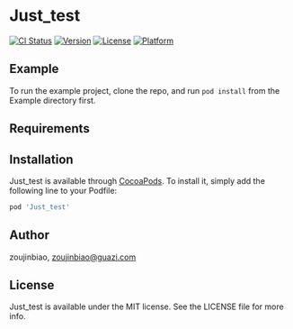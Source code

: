 # Just_test

[![CI Status](https://img.shields.io/travis/zoujinbiao/Just_test.svg?style=flat)](https://travis-ci.org/zoujinbiao/Just_test)
[![Version](https://img.shields.io/cocoapods/v/Just_test.svg?style=flat)](https://cocoapods.org/pods/Just_test)
[![License](https://img.shields.io/cocoapods/l/Just_test.svg?style=flat)](https://cocoapods.org/pods/Just_test)
[![Platform](https://img.shields.io/cocoapods/p/Just_test.svg?style=flat)](https://cocoapods.org/pods/Just_test)

## Example

To run the example project, clone the repo, and run `pod install` from the Example directory first.

## Requirements

## Installation

Just_test is available through [CocoaPods](https://cocoapods.org). To install
it, simply add the following line to your Podfile:

```ruby
pod 'Just_test'
```

## Author

zoujinbiao, zoujinbiao@guazi.com

## License

Just_test is available under the MIT license. See the LICENSE file for more info.
